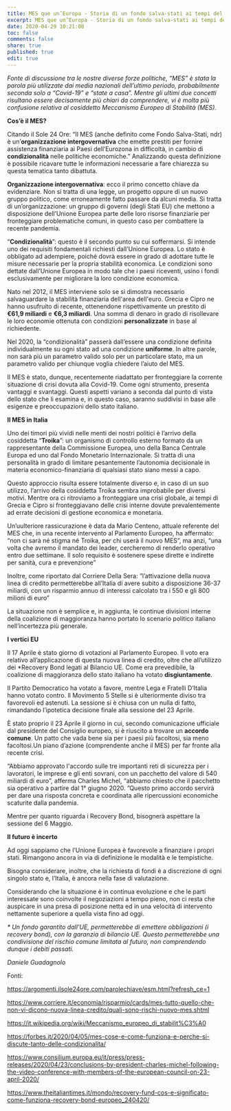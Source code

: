 ```yaml
---
title: MES que un’Europa - Storia di un fondo salva-stati ai tempi del Covid-19
excerpt: MES que un’Europa - Storia di un fondo salva-stati ai tempi del Covid-19
date: 2020-04-29 10:21:08
toc: false
comments: false
share: true
published: true
edit: true
---
```

*Fonte di discussione tra le nostre diverse forze politiche, “MES” è stata la parola più utilizzate dai media nazionali dell’ultimo periodo, probabilmente seconda solo a “Covid-19” e “state a casa”. Mentre gli ultimi due concetti risultano essere decisamente più chiari da comprendere, vi è molta più confusione relativa al cosiddetto Meccanismo Europeo di Stabilità (MES).*

**Cos’è il MES?**

Citando il Sole 24 Ore: “Il MES (anche definito come Fondo Salva-Stati, ndr) è un’**organizzazione intergovernativa** che emette prestiti per fornire assistenza finanziaria ai Paesi dell’Eurozona in difficoltà, in cambio di **condizionalità** nelle politiche economiche.” Analizzando questa definizione è possibile ricavare tutte le informazioni necessarie a fare chiarezza su questa tematica tanto dibattuta.

**Organizzazione intergovernativa**: ecco il primo concetto chiave da evidenziare. Non si tratta di una legge, un progetto oppure di un nuovo gruppo politico, come erroneamente fatto passare da alcuni media. Si tratta di un’organizzazione: un gruppo di governi (degli Stati EU) che mettono a disposizione dell’Unione Europea parte delle loro risorse finanziarie per fronteggiare problematiche comuni, in questo caso per combattere la recente pandemia.

“**Condizionalità**”: questo è il secondo punto su cui soffermarsi. Si intende uno dei requisiti fondamentali richiesti dall’Unione Europea. Lo stato è obbligato ad adempiere, poiché dovrà essere in grado di adottare tutte le misure necessarie per la propria stabilità economica. Le condizioni sono dettate dall’Unione Europea in modo tale che i paesi riceventi, usino i fondi esclusivamente per migliorare la loro condizione economica.

Nato nel 2012, il MES interviene solo se si dimostra necessario salvaguardare la stabilità finanziaria dell'area dell'euro. Grecia e Cipro ne hanno usufruito di recente, ottenendone rispettivamente un prestito di **€61,9 miliardi** e **€6,3 miliardi**. Una somma di denaro in grado di risollevare le loro economie ottenuta con condizioni **personalizzate** in base al richiedente.

Nel 2020, la “condizionalità” passerà dall’essere una condizione definita individualmente su ogni stato ad una condizione **uniforme**. In altre parole, non sarà più un parametro valido solo per un particolare stato, ma un parametro valido per chiunque voglia chiedere l’aiuto del MES.

Il MES è stato, dunque, recentemente riadattato per fronteggiare la corrente situazione di crisi dovuta alla Covid-19. Come ogni strumento, presenta vantaggi e svantaggi. Questi aspetti variano a seconda dal punto di vista dello stato che li esamina e, in questo caso, saranno suddivisi in base alle esigenze e preoccupazioni dello stato italiano.



**Il MES in Italia**

Uno dei timori più vividi nelle menti dei nostri politici è l’arrivo della cosiddetta “**Troika**”: un organismo di controllo esterno formato da un rappresentante della Commissione Europea, uno della Banca Centrale Europa ed uno dal Fondo Monetario Internazionale. Si tratta di una personalità in grado di limitare pesantemente l’autonomia decisionale in materia economico-finanziaria di qualsiasi stato siano messi a capo.

Questo approccio risulta essere totalmente diverso e, in caso di un suo utilizzo, l’arrivo della cosiddetta Troika sembra improbabile per diversi motivi. Mentre ora ci ritroviamo a fronteggiare una crisi globale, ai tempi di Grecia e Cipro si fronteggiavano delle crisi interne dovute prevalentemente ad errate decisioni di gestione economica e monetaria.

Un’uulteriore rassicurazione è data da Mario Centeno, attuale referente del MES che, in una recente intervento al Parlamento Europeo, ha affermato: “non ci sarà né stigma né Troika, per chi userà il nuovo MES”, ma anzi, “una volta che avremo il mandato dei leader, cercheremo di renderlo operativo entro due settimane. Il solo requisito è sostenere spese dirette e indirette per sanità, cura e prevenzione”

Inoltre, come riportato dal Corriere Della Sera: ”l’attivazione della nuova linea di credito permetterebbe all’Italia di avere subito a disposizione 36-37 miliardi, con un risparmio annuo di interessi calcolato tra i 550 e gli 800 milioni di euro”

La situazione non è semplice e, in aggiunta, le continue divisioni interne della coalizione di maggioranza hanno portato lo scenario politico italiano nell’incertezza più generale.



**I vertici EU**

Il 17 Aprile è stato giorno di votazioni al Parlamento Europeo. Il voto era relativo all’applicazione di questa nuova linea di credito, oltre che all’utilizzo dei *Recovery Bond legati al Bilancio UE. Come era prevedibile, la coalizione di maggioranza dello stato italiano ha votato **disgiuntamente**.

Il Partito Democratico ha votato a favore, mentre Lega e Fratelli D’Italia hanno votato contro. ll Movimento 5 Stelle si è ulteriormente diviso tra favorevoli ed astenuti. La sessione si è chiusa con un nulla di fatto, rimandando l’ipotetica decisione finale alla sessione del 23 Aprile.

È stato proprio il 23 Aprile il giorno in cui, secondo comunicazione ufficiale dal presidente del Consiglio europeo, si è riuscito a trovare un **accordo comune**. Un patto che vada bene sia per i paesi più facoltosi, sia meno facoltosi.Un piano d’azione (comprendente anche il MES) per far fronte alla recente crisi.

“Abbiamo approvato l'accordo sulle tre importanti reti di sicurezza per i lavoratori, le imprese e gli enti sovrani, con un pacchetto del valore di 540 miliardi di euro”, afferma Charles Michel, “abbiamo chiesto che il pacchetto sia operativo a partire dal 1° giugno 2020. ”Questo primo accordo servirà per dare una risposta concreta e coordinata alle ripercussioni economiche scaturite dalla pandemia.

Mentre per quanto riguarda i Recovery Bond, bisognerà aspettare la sessione del 6 Maggio.



**Il futuro è incerto**

Ad oggi sappiamo che l’Unione Europea è favorevole a finanziare i propri stati. Rimangono ancora in via di definizione le modalità e le tempistiche.

Bisogna considerare, inoltre, che la richiesta di fondi è a discrezione di ogni singolo stato e, l’Italia, è ancora nella fase di valutazione.

Considerando che la situazione è in continua evoluzione e che le parti interessate sono coinvolte il negoziazioni a tempo pieno, non ci resta che auspicare in una presa di posizione netta ed in una velocità di intervento nettamente superiore a quella vista fino ad oggi.



*\* Un fondo garantito dall’UE, permetterebbe di emettere obbligazioni (i recovery bond), con la garanzia di bilancio UE. Questo permetterebbe una condivisione del rischio comune limitata al futuro, non comprendendo dunque i debiti passati.*

*Daniele Guadagnolo* 





Fonti:

<https://argomenti.ilsole24ore.com/parolechiave/esm.html?refresh_ce=1>

<https://www.corriere.it/economia/risparmio/cards/mes-tutto-quello-che-non-vi-dicono-nuova-linea-credito/quali-sono-rischi-nuovo-mes.shtml>

<https://it.wikipedia.org/wiki/Meccanismo_europeo_di_stabilit%C3%A0>

<https://forbes.it/2020/04/05/mes-cose-e-come-funziona-e-perche-si-discute-tanto-delle-condizionalita/>

<https://www.consilium.europa.eu/it/press/press-releases/2020/04/23/conclusions-by-president-charles-michel-following-the-video-conference-with-members-of-the-european-council-on-23-april-2020/>

<https://www.theitaliantimes.it/mondo/recovery-fund-cos-e-significato-come-funziona-recovery-bond-europeo_240420/>